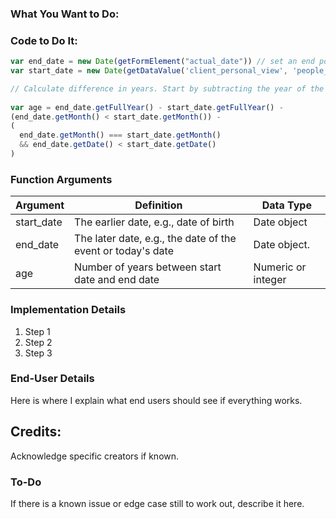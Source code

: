 ### What You Want to Do:

### Code to Do It:
```javascript
var end_date = new Date(getFormElement("actual_date")) // set an end point for the time interval
var start_date = new Date(getDataValue('client_personal_view', 'people_id', parentValue, 'dob')) // set a start point for the interval

// Calculate difference in years. Start by subtracting the year of the start date from the year of the end date, then deduct a year if the end date's month is less than the start date's month or if the end date and start date are in the same month, but the end date is an earlier day in the month. I.e., count the difference in years and determine whether the end date is earlier in the year and the last year is not complete yet.
​​​​​​​
var age = end_date.getFullYear() - start_date.getFullYear() -
(end_date.getMonth() < start_date.getMonth()) -
(
  end_date.getMonth() === start_date.getMonth()
  && end_date.getDate() < start_date.getDate()
)
```
### Function Arguments
|Argument       |Definition |Data Type|
|---            |---        |---      |
|start_date |The earlier date, e.g., date of birth |Date object|
|end_date|The later date, e.g., the date of the event or today's date |Date object.|
|age |Number of years between start date and end date |Numeric or integer|


### Implementation Details
1. Step 1
2. Step 2
3. Step 3

### End-User Details
Here is where I explain what end users should see if everything works.

## Credits:
Acknowledge specific creators if known.

### To-Do
If there is a known issue or edge case still to work out, describe it here.
